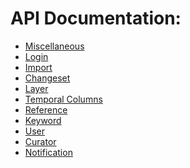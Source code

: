 # API Documentation:

- [Miscellaneous](miscellaneous.md)
- [Login](login.md)
- [Import](import.md)
- [Changeset](changeset.md)
- [Layer](layer.md)
- [Temporal Columns](temporal_columns.md)
- [Reference](reference.md)
- [Keyword](keyword.md)
- [User](user.md)
- [Curator](curator.md)
- [Notification](notification.md)
<!-- - [Element](element.md) -->
<!-- - [Dynamic Attribute](dynamic_attribute.md) -->

